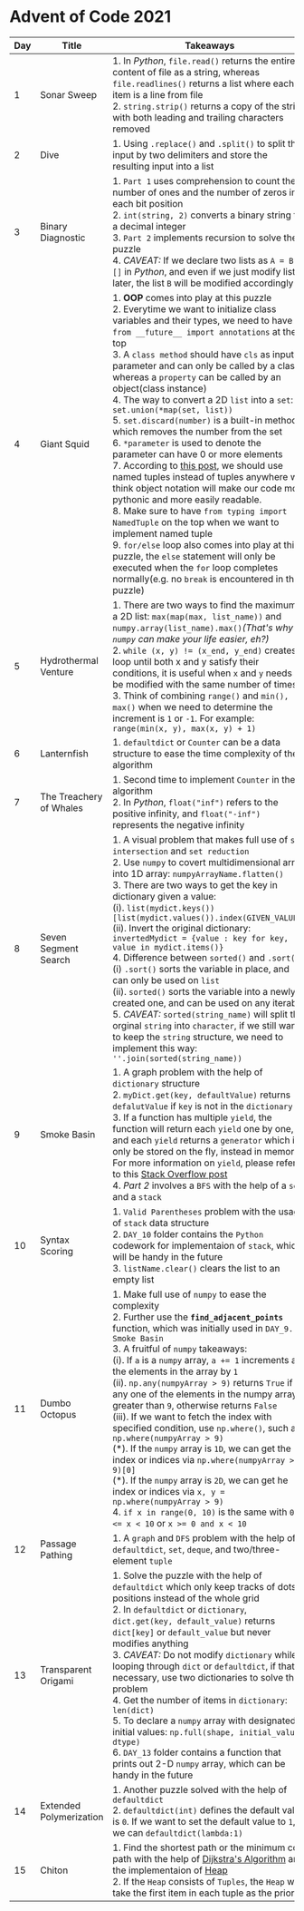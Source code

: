 # Advent of Code 2021

| Day | Title | Takeaways |
| ---- | ---------------- | ---------------------- |
| 1 | Sonar Sweep | 1. In *Python*, `file.read()` returns the entire content of file as a string, whereas `file.readlines()` returns a list where each item is a line from file<br>2. `string.strip()` returns a copy of the string with both leading and trailing characters removed |
| 2 | Dive | 1. Using `.replace()` and `.split()` to split the input by two delimiters and store the resulting input into a list |
| 3 | Binary Diagnostic | 1. `Part 1` uses comprehension to count the number of ones and the number of zeros in each bit position<br>2. `int(string, 2)` converts a binary string to a decimal integer<br>3. `Part 2` implements recursion to solve the puzzle<br>4. *CAVEAT:* If we declare two lists as `A = B = []` in *Python*, and even if we just modify list `A` later, the list `B` will be modified accordingly |
| 4 | Giant Squid | 1. **OOP** comes into play at this puzzle <br>2. Everytime we want to initialize class variables and their types, we need to have `from __future__ import annotations` at the top<br>3. A `class method` should have `cls` as input parameter and can only be called by a class, whereas a `property` can be called by an object(class instance) <br>4. The way to convert a 2D `list` into a `set`: `set.union(*map(set, list))`<br>5. `set.discard(number)` is a built-in method, which removes the number from the set<br>6. `*parameter` is used to denote the parameter can have 0 or more elements<br>7. According to [this post](https://stackoverflow.com/a/2970722), we should use named tuples instead of tuples anywhere we think object notation will make our code more pythonic and more easily readable.<br>8. Make sure to have `from typing import NamedTuple` on the top when we want to implement named tuple<br>9. `for/else` loop also comes into play at this puzzle, the `else` statement will only be executed when the `for` loop completes normally(e.g. no `break` is encountered in this puzzle) |
| 5 | Hydrothermal Venture | 1. There are two ways to find the maximum in a 2D list: `max(map(max, list_name))` and `numpy.array(list_name).max()`*(That's why `numpy` can make your life easier, eh?)*<br>2. `while (x, y) != (x_end, y_end)` creates a loop until both x and y satisfy their conditions, it is useful when `x` and `y` needs to be modified with the same number of times<br>3. Think of combining `range()` and `min(), max()` when we need to determine the increment is `1` or `-1`. For example: `range(min(x, y), max(x, y) + 1)` |
| 6 | Lanternfish | 1. `defaultdict` or `Counter` can be a data structure to ease the time complexity of the algorithm |
| 7 | The Treachery of Whales | 1. Second time to implement `Counter` in the algorithm<br>2. In *Python*, `float("inf")` refers to the positive infinity, and `float("-inf")` represents the negative infinity |
| 8 | Seven Segment Search | 1. A visual problem that makes full use of `set intersection` and `set reduction`<br>2. Use `numpy` to covert multidimensional arrar into 1D array: `numpyArrayName.flatten()`<br>3. There are two ways to get the key in dictionary given a value:<br>(i). `list(mydict.keys())[list(mydict.values()).index(GIVEN_VALUE)]`<br>(ii). Invert the original dictionary: `invertedMydict = {value : key for key, value in mydict.items()}`<br>4. Difference between `sorted()` and `.sort()`:<br>(i) `.sort()` sorts the variable in place, and can only be used on `list`<br>(ii). `sorted()` sorts the variable into a newly created one, and can be used on any iterable<br>5. *CAVEAT:* `sorted(string_name)` will split the orginal `string` into `character`, if we still want to keep the `string` structure, we need to implement this way: `''.join(sorted(string_name))` |
| 9 | Smoke Basin | 1. A graph problem with the help of `dictionary` structure<br>2. `myDict.get(key, defaultValue)` returns `defalutValue` if `key` is not in the `dictionary`<br>3. If a function has multiple `yield`, the function will return each `yield` one by one, and each `yield` returns a `generator` which is only be stored on the fly, instead in memory. For more information on `yield`, please refer to this [Stack Overflow post](https://stackoverflow.com/a/231855)<br>4. *Part 2* involves a `BFS` with the help of a `set` and a `stack` |
| 10 | Syntax Scoring | 1. `Valid Parentheses` problem with the usage of `stack` data structure<br>2. `DAY_10` folder contains the `Python` codework for implementaion of `stack`, which will be handy in the future<br>3. `listName.clear()` clears the list to an empty list |
| 11 | Dumbo Octopus | 1. Make full use of `numpy` to ease the complexity<br>2. Further use the **`find_adjacent_points`** function, which was initially used in `DAY_9. Smoke Basin`<br>3. A fruitful of `numpy` takeaways:<br>(i). If `a` is a `numpy` array, `a += 1` increments all the elements in the array by `1`<br>(ii). `np.any(numpyArray > 9)` returns `True` if any one of the elements in the numpy array is greater than `9`, otherwise returns `False`<br>(iii). If we want to fetch the index with specified condition, use `np.where()`, such as `np.where(numpyArray > 9)`<br>(\*). If the `numpy` array is `1D`, we can get the index or indices via `np.where(numpyArray > 9)[0]`<br>(\*). If the `numpy` array is `2D`, we can get he index or indices via `x, y = np.where(numpyArray > 9)`<br>4. `if x in range(0, 10)` is the same with `0 <= x < 10` or `x >= 0 and x < 10`|
| 12 | Passage Pathing | 1. A `graph` and `DFS` problem with the help of `defaultdict`, `set`, `deque`, and two/three-element `tuple` |
| 13 | Transparent Origami | 1. Solve the puzzle with the help of `defaultdict` which only keep tracks of dots' positions instead of the whole grid<br>2. In `defaultdict` or `dictionary`, `dict.get(key, default_value)` returns `dict[key]` or `default_value` but never modifies anything<br>3. *CAVEAT:* Do not modify `dictionary` while looping through `dict` or `defaultdict`, if that is necessary, use two dictionaries to solve the problem<br>4. Get the number of items in `dictionary`: `len(dict)`<br>5. To declare a `numpy` array with designated initial values: `np.full(shape, initial_value, dtype)`<br>6. `DAY_13` folder contains a function that prints out 2-D `numpy` array, which can be handy in the future |
| 14 | Extended Polymerization | 1. Another puzzle solved with the help of `defaultdict`<br>2. `defaultdict(int)` defines the default value is `0`. If we want to set the default value to `1`, we can `defaultdict(lambda:1)` |
| 15 | Chiton | 1. Find the shortest path or the minimum cost path with the help of [Dijkstra's Algorithm](https://en.wikipedia.org/wiki/Dijkstra%27s_algorithm) and the implementaion of [Heap](https://docs.python.org/3/library/heapq.html)<br>2. If the `Heap` consists of `Tuples`, the `Heap` will take the first item in each tuple as the priority |

